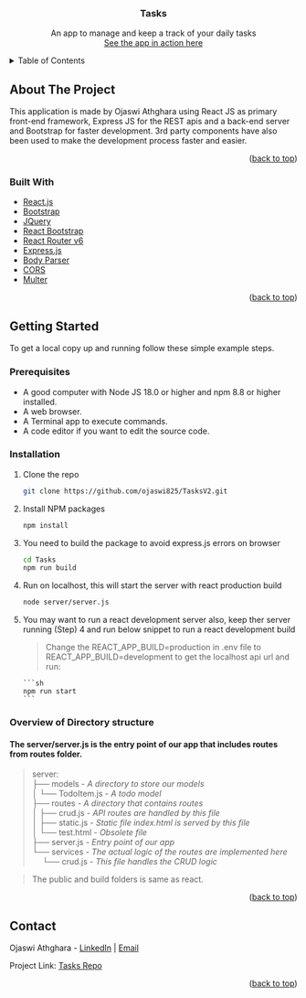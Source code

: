 <div id="top"></div>

<!-- PROJECT LOGO -->
<br />
<div align="center">
<h3 align="center">Tasks</h3>

<p align="center">
    An app to manage and keep a track of your daily tasks
    <br/>
  <a href="https://peaceful-island-64307.herokuapp.com/">See the app in action here</a>
<br />
</p>
</div>

<!-- TABLE OF CONTENTS -->
<details>
  <summary>Table of Contents</summary>
  <ol>
    <li>
      <a href="#about-the-project">About The Project</a>
      <ul>
        <li><a href="#built-with">Built With</a></li>
      </ul>
    </li>
    <li>
      <a href="#getting-started">Getting Started</a>
      <ul>
        <li><a href="#prerequisites">Prerequisites</a></li>
        <li><a href="#installation">Installation</a></li>
        <li><a href="#overview-of-directory-structure"> Overview of files</a></li>
      </ul>
    </li>
    <li><a href="#contact">Contact</a></li>
  </ol>
</details>

<!-- ABOUT THE PROJECT -->

## About The Project

This application is made by Ojaswi Athghara using React JS as primary front-end framework, Express JS for the REST apis and a back-end server and Bootstrap for faster development. 3rd party components have also been used to make the development process faster and easier.

<p align="right">(<a href="#top">back to top</a>)</p>

### Built With

-   [React.js](https://reactjs.org/)
-   [Bootstrap](https://getbootstrap.com)
-   [JQuery](https://jquery.com)
-   [React Bootstrap](https://react-bootstrap.github.io/)
-   [React Router v6](https://reactrouter.com/docs/en/v6/getting-started/overview)
-   [Express.js](https://expressjs.com/)
-   [Body Parser](https://www.npmjs.com/package/body-parser)
-   [CORS](https://www.npmjs.com/package/cors)
-   [Multer](https://www.npmjs.com/package/multer)

<p align="right">(<a href="#top">back to top</a>)</p>

<!-- GETTING STARTED -->

## Getting Started

To get a local copy up and running follow these simple example steps.

### Prerequisites

-   A good computer with Node JS 18.0 or higher and npm 8.8 or higher installed.
-   A web browser.
-   A Terminal app to execute commands.
-   A code editor if you want to edit the source code.

### Installation

1.  Clone the repo
    ```sh
    git clone https://github.com/ojaswi825/TasksV2.git
    ```
2.  Install NPM packages
    ```sh
    npm install
    ```
3.  You need to build the package to avoid express.js errors on browser

    ```sh
    cd Tasks
    npm run build
    ```

4.  Run on localhost, this will start the server with react production build

    ```sh
    node server/server.js
    ```

5.  You may want to run a react development server also, keep ther server running (Step) 4 and run below snippet to run a react development build

    > Change the REACT_APP_BUILD=production in .env file to REACT_APP_BUILD=development to get the localhost api url and run:

        ```sh
        npm run start
        ```

### Overview of Directory structure

#### The server/server.js is the entry point of our app that includes routes from routes folder.

> server: <br/>
> ├── models - <em>A directory to store our models</em> <br/>
> │ └── TodoItem.js - <em>A todo model</em> <br/>
> ├── routes - <em>A directory that contains routes</em> <br/>
> │ ├── crud.js - <em>API routes are handled by this file</em> <br/>
> │ ├── static.js - <em>Static file index.html is served by this file</em> <br/>
> │ └── test.html - <em>Obsolete file</em> <br/>
> ├── server.js - <em>Entry point of our app</em> <br/>
> └── services - <em>The actual logic of the routes are implemented here</em> <br/> &emsp; └── crud.js - <em>This file handles the CRUD logic</em> <br/>

> The public and build folders is same as react.

<p align="right">(<a href="#top">back to top</a>)</p>

<!-- CONTACT -->

## Contact

Ojaswi Athghara - [LinkedIn](https://linkedin.com/in/ojaswi825) | [Email](ojaswi.athghara98@gmail.com)

Project Link: [Tasks Repo](https://github.com/ojaswi825/Tasks)

<p align="right">(<a href="#top">back to top</a>)</p>
